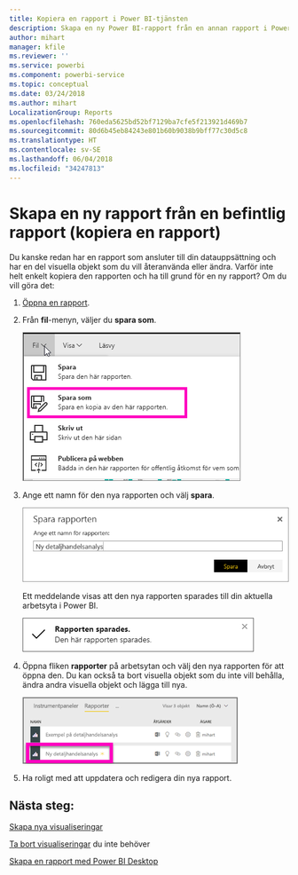 ```yaml
---
title: Kopiera en rapport i Power BI-tjänsten
description: Skapa en ny Power BI-rapport från en annan rapport i Power BI-tjänsten.
author: mihart
manager: kfile
ms.reviewer: ''
ms.service: powerbi
ms.component: powerbi-service
ms.topic: conceptual
ms.date: 03/24/2018
ms.author: mihart
LocalizationGroup: Reports
ms.openlocfilehash: 760eda5625bd52bf7129ba7cfe5f213921d469b7
ms.sourcegitcommit: 80d6b45eb84243e801b60b9038b9bff77c30d5c8
ms.translationtype: HT
ms.contentlocale: sv-SE
ms.lasthandoff: 06/04/2018
ms.locfileid: "34247813"
---
```

# <a name="create-a-new-report-from-an-existing-report-copy-a-report"></a>Skapa en ny rapport från en befintlig rapport (kopiera en rapport)
Du kanske redan har en rapport som ansluter till din datauppsättning och har en del visuella objekt som du vill återanvända eller ändra.  Varför inte helt enkelt kopiera den rapporten och ha till grund för en ny rapport?  Om du vill göra det:

1. [Öppna en rapport](service-report-open.md).
2. Från **fil**-menyn, väljer du **spara som**.
   
   ![](media/power-bi-report-copy/powerbi-save-as.png)
3. Ange ett namn för den nya rapporten och välj **spara**.
   
   ![](media/power-bi-report-copy/savereport.png)
   
   Ett meddelande visas att den nya rapporten sparades till din aktuella arbetsyta i Power BI.
   
   ![](media/power-bi-report-copy/savesuccess1.png)
4. Öppna fliken **rapporter** på arbetsytan och välj den nya rapporten för att öppna den. Du kan också ta bort visuella objekt som du inte vill behålla, ändra andra visuella objekt och lägga till nya.
   
   ![](media/power-bi-report-copy/power-bi-workspace.png)
5. Ha roligt med att uppdatera och redigera din nya rapport.

## <a name="next-steps"></a>Nästa steg:
[Skapa nya visualiseringar](power-bi-report-add-visualizations-ii.md)

[Ta bort visualiseringar](service-delete.md) du inte behöver

[Skapa en rapport med Power BI Desktop](desktop-report-view.md)
